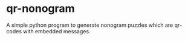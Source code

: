 # qr-nonogram

A simple python program to generate nonogram puzzles which are qr-codes with embedded messages.